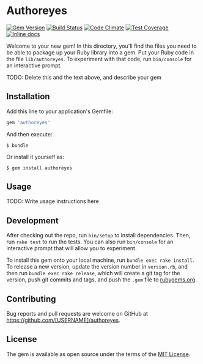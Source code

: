 # Authoreyes

[![Gem Version](https://badge.fury.io/rb/authoreyes.svg)](https://badge.fury.io/rb/authoreyes) [![Build Status](https://travis-ci.org/tektite-software/authoreyes.svg?branch=master)](https://travis-ci.org/tektite-software/authoreyes) [![Code Climate](https://codeclimate.com/github/tektite-software/authoreyes/badges/gpa.svg)](https://codeclimate.com/github/tektite-software/authoreyes) [![Test Coverage](https://codeclimate.com/github/tektite-software/authoreyes/badges/coverage.svg)](https://codeclimate.com/github/tektite-software/authoreyes/coverage) [![Inline docs](http://inch-ci.org/github/tektite-software/authoreyes.svg?branch=master)](http://inch-ci.org/github/tektite-software/authoreyes)

Welcome to your new gem! In this directory, you'll find the files you need to be able to package up your Ruby library into a gem. Put your Ruby code in the file `lib/authoreyes`. To experiment with that code, run `bin/console` for an interactive prompt.

TODO: Delete this and the text above, and describe your gem

## Installation

Add this line to your application's Gemfile:

```ruby
gem 'authoreyes'
```

And then execute:

    $ bundle

Or install it yourself as:

    $ gem install authoreyes

## Usage

TODO: Write usage instructions here

## Development

After checking out the repo, run `bin/setup` to install dependencies. Then, run `rake test` to run the tests. You can also run `bin/console` for an interactive prompt that will allow you to experiment.

To install this gem onto your local machine, run `bundle exec rake install`. To release a new version, update the version number in `version.rb`, and then run `bundle exec rake release`, which will create a git tag for the version, push git commits and tags, and push the `.gem` file to [rubygems.org](https://rubygems.org).

## Contributing

Bug reports and pull requests are welcome on GitHub at https://github.com/[USERNAME]/authoreyes.


## License

The gem is available as open source under the terms of the [MIT License](http://opensource.org/licenses/MIT).
